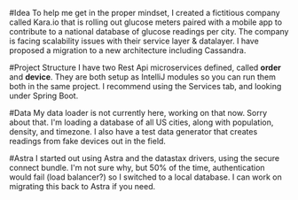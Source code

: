 #Idea
To help me get in the proper mindset, I created a fictitious company called Kara.io that is rolling out glucose meters paired with a mobile app to contribute to a national database of glucose readings per city. The company is facing scalability issues with their service layer & datalayer. I have proposed a migration to a new architecture including Cassandra.

#Project Structure
I have two Rest Api microservices defined, called **order** and **device**. They are both setup as IntelliJ modules so you can run them both in the same project. I recommend using the Services tab, and looking under Spring Boot.

#Data
My data loader is not currently here, working on that now. Sorry about that. I'm loading a database of all US cities, along with population, density, and timezone. I also have a test data generator that creates readings from fake devices out in the field.

#Astra
I started out using Astra and the datastax drivers, using the secure connect bundle. I'm not sure why, but 50% of the time, authentication would fail (load balancer?) so I switched to a local database. I can work on migrating this back to Astra if you need.